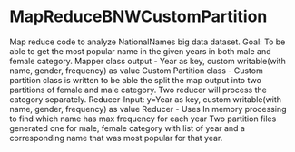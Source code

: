 # MapReduceBNWCustomPartition
Map reduce code to analyze NationalNames big data dataset. 
Goal: To be able to get the most popular name in the given years in both male and female category.
Mapper class output - Year as key, custom writable(with name, gender, frequency) as value
Custom Partition class - Custom partition class is written to be able the split the map output into two partitions of female and male category. Two reducer will process the category separately.
Reducer-Input: y=Year as key, custom writable(with name, gender, frequency) as value
Reducer - Uses In memory processing to find which name has max frequency for each year
Two partition files generated one for male, female category with list of year and a corresponding name that was most popular for that year. 
